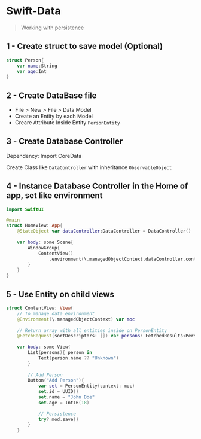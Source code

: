 # Swift-Data
> Working with persistence

## 1 - Create struct to save model (Optional)

```swift
struct Person{
	var name:String
	var age:Int
}
```

## 2  - Create DataBase file

- File > New > File > Data Model
- Create an Entity by each Model
- Creare Attribute Inside Entity ```PersonEntity```

## 3 - Create Database Controller

Dependency: Import CoreData

Create Class like ```DataController``` with inheritance ```ObservableObject```

## 4 - Instance Database Controller in the Home of app, set like environment

```swift
import SwiftUI

@main
struct HomeView: App{
	@StateObject var dataController:DataController = DataController()
  
	var body: some Scene{
		WindowGroup{
	  		ContentView()
				.environment(\.managedObjectContext,dataController.container.viewContext)
		}
	}
}
```

## 5 - Use Entity on child views

```swift
struct ContentView: View{
	// To manage data environment
	@Environment(\.managedObjectContext) var moc
	
	// Return array with all entities inside on PersonEntity
	@FetchRequest(sortDescriptors: []) var persons: FetchedResults<PersonEntity>
	
	var body: some View{
		List(persons){ person in
			Text(person.name ?? "Unknown")
		}
		
		// Add Person
		Button("Add Person"){
			var set = PersonEntity(context: moc)
			set.id = UUID()
			set.name = "John Doe"
			set.age = Int16(18)
			
			// Persistence
			try? mod.save()
		}
	}


